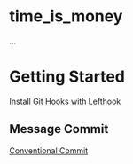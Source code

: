 # time_is_money

...

# Getting Started

Install [Git Hooks with Lefthook](https://github.com/Arkweid/lefthook)

## Message Commit

[Conventional Commit](https://www.conventionalcommits.org/en/v1.0.0/#summary)
